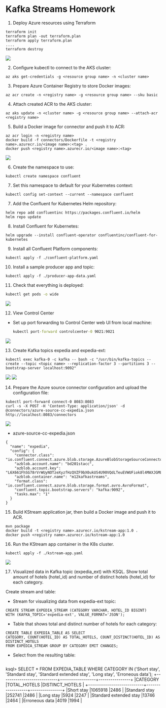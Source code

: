 # Kafka Streams Homework 
 
1. Deploy Azure resources using Terraform
 ```
 terraform init
 terraform plan -out terraform.plan
 terraform apply terraform.plan
 ....
 terraform destroy
 ```

![](screens/1.png)
  
2. Configure kubectl to connect to the AKS cluster: 

  ```
az aks get-credentials -g <resource group name> -n <cluster name> 
  ```

3. Prepare Azure Container Registry to store Docker images: 

  ```
az acr create -n <registry name> -g <resource group name> --sku basic 
  ```

4. Attach created ACR to the AKS cluster: 

  ```
az aks update -n <cluster name> -g <resource group name> --attach-acr <registry name> 
  ```

5. Build a Docker image for connector and push it to ACR: 

  ```
az acr login -n <registry name> 
docker build -f connectors/Dockerfile -t <registry name>.azurecr.io/<image name>:<tag> . 
docker push <registry name>.azurecr.io/<image name>:<tag> 
  ```
![](screens/2.png)

6. Create the namespace to use: 

  ```
kubectl create namespace confluent 
 ```

7. Set this namespace to default for your Kubernetes context:

 ```
kubectl config set-context --current --namespace confluent 
  ```
7. Add the Confluent for Kubernetes Helm repository:
 
 ```
helm repo add confluentinc https://packages.confluent.io/helm 
helm repo update 
```

8. Install Confluent for Kubernetes:

```
helm upgrade --install confluent-operator confluentinc/confluent-for-kubernetes
``` 

9. Install all Confluent Platform components:

 ```
kubectl apply -f ./confluent-platform.yaml 
```

10. Install a sample producer app and topic:

```
kubectl apply -f ./producer-app-data.yaml
```
11. Check that everything is deployed:

  ```cmd
  kubectl get pods -o wide 
  ```
![](screens/3.png)

12. View Control Center

- Set up port forwarding to Control Center web UI from local machine:

  ```cmd
  kubectl port-forward controlcenter-0 9021:9021
  ```
![](screens/4.png)

13. Create Kafka topics expedia and expedia-ext: 

 ```
kubectl exec kafka-0 -c kafka -- bash -c "/usr/bin/kafka-topics --create --topic <topic name> --replication-factor 3 --partitions 3 --bootstrap-server localhost:9092" 
 ```
![](screens/6.png)
![](screens/7.png)

14. Prepare the Azure source connector configuration and upload the configuration file: 
 
 ```
kubectl port-forward connect-0 8083:8083 
curl -s -X POST -H 'Content-Type: application/json' -d @connectors/azure-source-cc-expedia.json http://localhost:8083/connectors 
 ```
![](screens/5.png)
 
* azure-source-cc-expedia.json
```
{
  "name": "expedia",
  "config": {
    "connector.class": "io.confluent.connect.azure.blob.storage.AzureBlobStorageSourceConnector",
    "azblob.account.name": "bd201stacc",
    "azblob.account.key": "L6X661FhSG78rVrWUyNOTzeXyzfHzQVZF9bX0ukUS4U90VQdLTeuEVWUFiok8l4MAXJGMLYIolTT1R1rjuNtrA==",
    "azblob.container.name": "m12kafkastreams",
    "format.class": "io.confluent.connect.azure.blob.storage.format.avro.AvroFormat",
    "confluent.topic.bootstrap.servers": "kafka:9092",
    "tasks.max": "1"
  }
}
```

15. Build KStream application jar, then build a Docker image and push it to ACR. 

 ```
mvn package 
docker build -t <registry name>.azurecr.io/kstream-app:1.0 . 
docker push <registry name>.azurecr.io/kstream-app:1.0 
 ```
 
16. Run the KStream app container in the K8s cluster. 

 ```
kubectl apply -f ./kstream-app.yaml 
 ```
 ![](screens/8.png)
 
17. Visualized data in Kafka topic (expedia_ext) with KSQL. Show total amount of hotels (hotel_id) and number of distinct hotels (hotel_id) for each category.
  
Create stream and table:  
 
* Stream for visualizing data from expedia-ext topic: 
```
CREATE STREAM EXPEDIA_STREAM (CATEGORY VARCHAR, HOTEL_ID BIGINT) 
WITH (KAFKA_TOPIC='expedia-ext', VALUE_FORMAT='JSON'); 
 ```
* Table that shows total and distinct number of hotels for each category: 
 ```
CREATE TABLE EXPEDIA_TABLE AS SELECT 
CATEGORY, COUNT(HOTEL_ID) AS TOTAL_HOTELS, COUNT_DISTINCT(HOTEL_ID) AS DISTINCT_HOTELS 
FROM EXPEDIA_STREAM GROUP BY CATEGORY EMIT CHANGES; 
  ```
* Select from the resulting table: 
  ```
ksql> SELECT * FROM EXPEDIA_TABLE WHERE CATEGORY IN ('Short stay', 'Standard stay', 'Standard extended stay', 'Long stay', 'Erroneous data'); 
+----------------------------+------------------+----------------+ 
|CATEGORY                    |TOTAL_HOTELS      |DISTINCT_HOTELS | 
+----------------------------+------------------+----------------+ 
|Short stay                  |1065918           |2486            | 
|Standard stay               |252741            |2486            | 
|Long stay                   |5924              |2247            | 
|Standard extended stay      |13746             |2464            | 
|Erroneous data              |4019              |1994            | 

 ```
